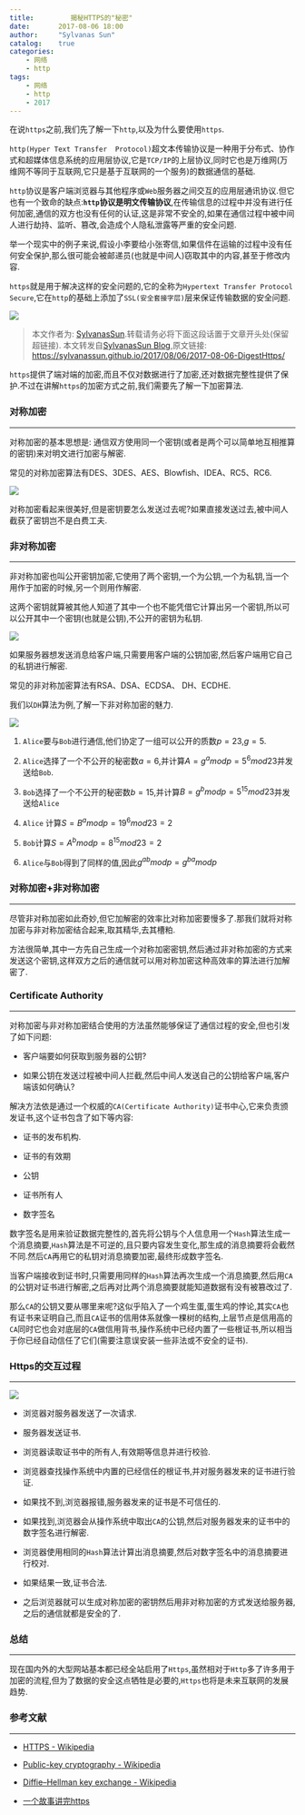 ```yaml
---
title:         揭秘HTTPS的"秘密"
date:       2017-08-06 18:00
author:     "Sylvanas Sun"
catalog:    true
categories: 
    - 网络
    - http
tags:
    - 网络
    - http
    - 2017
---
```





在说`https`之前,我们先了解一下`http`,以及为什么要使用`https`.

`http(Hyper Text Transfer  Protocol)`超文本传输协议是一种用于分布式、协作式和超媒体信息系统的应用层协议,它是`TCP/IP`的上层协议,同时它也是万维网(万维网不等同于互联网,它只是基于互联网的一个服务)的数据通信的基础.

`http`协议是客户端浏览器与其他程序或`Web`服务器之间交互的应用层通讯协议.但它也有一个致命的缺点:**`http`协议是明文传输协议**,在传输信息的过程中并没有进行任何加密,通信的双方也没有任何的认证,这是非常不安全的,如果在通信过程中被中间人进行劫持、监听、篡改,会造成个人隐私泄露等严重的安全问题.

举一个现实中的例子来说,假设小李要给小张寄信,如果信件在运输的过程中没有任何安全保护,那么很可能会被邮递员(也就是中间人)窃取其中的内容,甚至于修改内容.

`https`就是用于解决这样的安全问题的,它的全称为`Hypertext Transfer Protocol Secure`,它在`http`的基础上添加了`SSL(安全套接字层)`层来保证传输数据的安全问题.

![](http://wx2.sinaimg.cn/mw690/63503acbly1fia1cscjslj20lb0a7443.jpg)



> 本文作者为: [SylvanasSun][1].转载请务必将下面这段话置于文章开头处(保留超链接).
> 本文转发自[SylvanasSun Blog][2],原文链接: https://sylvanassun.github.io/2017/08/06/2017-08-06-DigestHttps/



`https`提供了端对端的加密,而且不仅对数据进行了加密,还对数据完整性提供了保护.不过在讲解`https`的加密方式之前,我们需要先了解一下加密算法.


### 对称加密


----------



对称加密的基本思想是: 通信双方使用同一个密钥(或者是两个可以简单地互相推算的密钥)来对明文进行加密与解密.

常见的对称加密算法有DES、3DES、AES、Blowfish、IDEA、RC5、RC6.

![](http://wx3.sinaimg.cn/mw690/63503acbly1fia3vwjvcdj20j208ydg4.jpg)

对称加密看起来很美好,但是密钥要怎么发送过去呢?如果直接发送过去,被中间人截获了密钥岂不是白费工夫.


### 非对称加密


----------



非对称加密也叫公开密钥加密,它使用了两个密钥,一个为公钥,一个为私钥,当一个用作于加密的时候,另一个则用作解密.

这两个密钥就算被其他人知道了其中一个也不能凭借它计算出另一个密钥,所以可以公开其中一个密钥(也就是公钥),不公开的密钥为私钥.

![](http://wx2.sinaimg.cn/mw690/63503acbly1fia4nut76kj20l50cht97.jpg)

如果服务器想发送消息给客户端,只需要用客户端的公钥加密,然后客户端用它自己的私钥进行解密.


常见的非对称加密算法有RSA、DSA、ECDSA、 DH、ECDHE.

我们以`DH`算法为例,了解一下非对称加密的魅力.

![](https://upload.wikimedia.org/wikipedia/commons/thumb/1/13/Diffie-Hellman-Schl%C3%BCsselaustausch.svg/800px-Diffie-Hellman-Schl%C3%BCsselaustausch.svg.png)

 1. `Alice`要与`Bob`进行通信,他们协定了一组可以公开的质数$p=23$,$g=5$.

 2. `Alice`选择了一个不公开的秘密数$a=6$,并计算$A= {g^a} {mod} {p} = {5^6} {mod} {23}$并发送给`Bob`.

 3. `Bob`选择了一个不公开的秘密数$b=15$,并计算$B = {g^b} {mod} {p} = {5^15} {mod} {23}$并发送给`Alice`

 4. `Alice` 计算$S = {B^a} {mod} {p} = {19^6} {mod} {23} = 2$

 5. `Bob`计算$S = {A^b} {mod} {p} = {8^15} {mod} {23} = 2$

 6. `Alice`与`Bob`得到了同样的值,因此${g^{ab}} {mod} {p} = {g^{ba}} {mod} {p}$


### 对称加密+非对称加密


----------


尽管非对称加密如此奇妙,但它加解密的效率比对称加密要慢多了.那我们就将对称加密与非对称加密结合起来,取其精华,去其槽粕.

方法很简单,其中一方先自己生成一个对称加密密钥,然后通过非对称加密的方式来发送这个密钥,这样双方之后的通信就可以用对称加密这种高效率的算法进行加解密了.



### Certificate Authority


----------



对称加密与非对称加密结合使用的方法虽然能够保证了通信过程的安全,但也引发了如下问题: 

 - 客户端要如何获取到服务器的公钥?


 - 如果公钥在发送过程被中间人拦截,然后中间人发送自己的公钥给客户端,客户端该如何确认?


解决方法依是通过一个权威的`CA(Certificate Authority)`证书中心,它来负责颁发证书,这个证书包含了如下等内容: 

 - 证书的发布机构.


 - 证书的有效期


 - 公钥


 - 证书所有人


 - 数字签名


数字签名是用来验证数据完整性的,首先将公钥与个人信息用一个`Hash`算法生成一个消息摘要,`Hash`算法是不可逆的,且只要内容发生变化,那生成的消息摘要将会截然不同.然后`CA`再用它的私钥对消息摘要加密,最终形成数字签名.

当客户端接收到证书时,只需要用同样的`Hash`算法再次生成一个消息摘要,然后用`CA`的公钥对证书进行解密,之后再对比两个消息摘要就能知道数据有没有被篡改过了.

那么`CA`的公钥又要从哪里来呢?这似乎陷入了一个鸡生蛋,蛋生鸡的悖论,其实`CA`也有证书来证明自己,而且`CA`证书的信用体系就像一棵树的结构,上层节点是信用高的`CA`同时它也会对底层的`CA`做信用背书,操作系统中已经内置了一些根证书,所以相当于你已经自动信任了它们(需要注意误安装一些非法或不安全的证书).


### Https的交互过程


----------



![](http://wx2.sinaimg.cn/mw690/63503acbly1fia7yy31rdj20in0o7wfy.jpg)


  - 浏览器对服务器发送了一次请求.


  - 服务器发送证书.


  - 浏览器读取证书中的所有人,有效期等信息并进行校验.


  - 浏览器查找操作系统中内置的已经信任的根证书,并对服务器发来的证书进行验证.


  - 如果找不到,浏览器报错,服务器发来的证书是不可信任的.


  - 如果找到,浏览器会从操作系统中取出`CA`的公钥,然后对服务器发来的证书中的数字签名进行解密.


  - 浏览器使用相同的`Hash`算法计算出消息摘要,然后对数字签名中的消息摘要进行校对.


  - 如果结果一致,证书合法.


  - 之后浏览器就可以生成对称加密的密钥然后用非对称加密的方式发送给服务器,之后的通信就都是安全的了.



### 总结


----------


现在国内外的大型网站基本都已经全站启用了`Https`,虽然相对于`Http`多了许多用于加密的流程,但为了数据的安全这点牺牲是必要的,`Https`也将是未来互联网的发展趋势.


### 参考文献


----------


 - [HTTPS - Wikipedia][3]


 - [Public-key cryptography - Wikipedia][4]


 - [Diffie–Hellman key exchange - Wikipedia][5]


 - [一个故事讲完https][6]


[1]: https://github.com/SylvanasSun
[2]: https://sylvanassun.github.io
[3]: https://en.wikipedia.org/wiki/HTTPS
[4]: https://en.wikipedia.org/wiki/Public-key_cryptography
[5]: https://en.wikipedia.org/wiki/Diffie%E2%80%93Hellman_key_exchange
[6]: https://mp.weixin.qq.com/s?__biz=MzAxOTc0NzExNg==&mid=2665513779&idx=1&sn=a1de58690ad4f95111e013254a026ca2&chksm=80d67b70b7a1f26697fa1626b3e9830dbdf4857d7a9528d22662f2e43af149265c4fd1b60024#rd